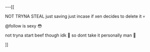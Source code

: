 ---[[

NOT TRYNA STEAL just saving just incase if xen decides to delete it 💀

@follow is sexy 😳

not tryna start beef though idk 🤷
so dont take it personally man 😬

]]
